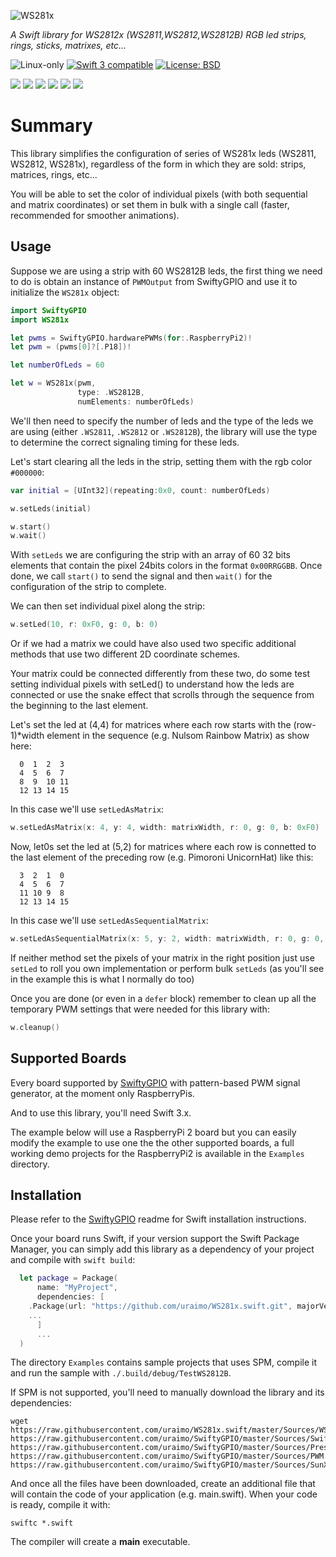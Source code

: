 ![WS281x](https://github.com/uraimo/WS281x.swift/raw/master/logo.png)

*A Swift library for WS2812x (WS2811,WS2812,WS2812B) RGB led strips, rings, sticks, matrixes, etc...*

<p>
<img src="https://img.shields.io/badge/os-linux-green.svg?style=flat" alt="Linux-only" />
<a href="https://developer.apple.com/swift"><img src="https://img.shields.io/badge/swift3-compatible-4BC51D.svg?style=flat" alt="Swift 3 compatible" /></a>
<a href="https://raw.githubusercontent.com/uraimo/5110lcd_pcd8544.swift/master/LICENSE"><img src="http://img.shields.io/badge/license-BSD-blue.svg?style=flat" alt="License: BSD" /></a>
</p>

<p>
<img src="https://github.com/uraimo/SwiftyGPIO/raw/master/images/led1.gif" />
<img src="https://github.com/uraimo/SwiftyGPIO/raw/master/images/led2.gif" />
<img src="https://github.com/uraimo/SwiftyGPIO/raw/master/images/led3.gif" />
<img src="https://github.com/uraimo/SwiftyGPIO/raw/master/images/led1.gif" />
<img src="https://github.com/uraimo/SwiftyGPIO/raw/master/images/led2.gif" />
<img src="https://github.com/uraimo/SwiftyGPIO/raw/master/images/led3.gif" />
</p>

# Summary

This library simplifies the configuration of series of WS281x leds (WS2811, WS2812, WS281x), regardless of the form in which they are sold: strips, matrices, rings, etc...

You will be able to set the color of individual pixels (with both sequential and matrix coordinates) or set them in bulk with a single call (faster, recommended for smoother animations).

## Usage

Suppose we are using a strip with 60 WS2812B leds, the first thing we need to do is obtain an instance of `PWMOutput` from SwiftyGPIO and use it to initialize the `WS281x` object:

```swift
import SwiftyGPIO
import WS281x

let pwms = SwiftyGPIO.hardwarePWMs(for:.RaspberryPi2)!
let pwm = (pwms[0]?[.P18])!

let numberOfLeds = 60

let w = WS281x(pwm, 
               type: .WS2812B,
               numElements: numberOfLeds)
```

We'll then need to specify the number of leds and the type of the leds we are using (either `.WS2811`, `.WS2812` or `.WS2812B`), the library will use the type to determine the correct signaling timing for these leds.

Let's start clearing all the leds in the strip, setting them with the rgb color `#000000`:

```swift
var initial = [UInt32](repeating:0x0, count: numberOfLeds)

w.setLeds(initial)

w.start()
w.wait()
```

With `setLeds` we are configuring the strip with an array of 60 32 bits elements that contain the pixel 24bits colors in the format `0x00RRGGBB`. Once done, we call `start()` to send the signal and then `wait()` for the configuration of the strip to complete.

We can then set individual pixel along the strip:

```swift
w.setLed(10, r: 0xF0, g: 0, b: 0)
```

Or if we had a matrix we could have also used two specific additional methods that use two different 2D coordinate schemes.

Your matrix could be connected differently from these two, do some test setting individual pixels with setLed() to understand how the leds are connected or use the snake effect that scrolls through the sequence from the beginning to the last element.

Let's set the led at (4,4) for matrices where each row starts with the (row-1)*width element in the sequence (e.g. Nulsom Rainbow Matrix) as show here:
```
  0  1  2  3
  4  5  6  7
  8  9  10 11
  12 13 14 15
```

In this case we'll use `setLedAsMatrix`:

```swift
w.setLedAsMatrix(x: 4, y: 4, width: matrixWidth, r: 0, g: 0, b: 0xF0)
```

Now, let0s set the led at (5,2) for matrices where each row is connetted to the last element of the preceding row (e.g. Pimoroni UnicornHat) like this:
```
  3  2  1  0
  4  5  6  7
  11 10 9  8
  12 13 14 15
```

In this case we'll use `setLedAsSequentialMatrix`:

```swift
w.setLedAsSequentialMatrix(x: 5, y: 2, width: matrixWidth, r: 0, g: 0, b: 0xF0)
```

If neither method set the pixels of your matrix in the right position just use `setLed` to roll you own implementation or perform bulk `setLeds` (as you'll see in the example this is what I normally do too)

Once you are done (or even in a `defer` block) remember to clean up all the temporary PWM settings that were needed for this library with:

```swift
w.cleanup()
```

## Supported Boards

Every board supported by [SwiftyGPIO](https://github.com/uraimo/SwiftyGPIO) with pattern-based PWM signal generator, at the moment only RaspberryPis.

And to use this library, you'll need Swift 3.x.

The example below will use a RaspberryPi 2 board but you can easily modify the example to use one the the other supported boards, a full working demo projects for the RaspberryPi2 is available in the `Examples` directory.

## Installation

Please refer to the [SwiftyGPIO](https://github.com/uraimo/SwiftyGPIO) readme for Swift installation instructions.

Once your board runs Swift, if your version support the Swift Package Manager, you can simply add this library as a dependency of your project and compile with `swift build`:

```swift
  let package = Package(
      name: "MyProject",
      dependencies: [
    .Package(url: "https://github.com/uraimo/WS281x.swift.git", majorVersion: 1),
    ...
      ]
      ...
  ) 
```

The directory `Examples` contains sample projects that uses SPM, compile it and run the sample with `./.build/debug/TestWS2812B`.

If SPM is not supported, you'll need to manually download the library and its dependencies: 

    wget https://raw.githubusercontent.com/uraimo/WS281x.swift/master/Sources/WS281x.swift https://raw.githubusercontent.com/uraimo/SwiftyGPIO/master/Sources/SwiftyGPIO.swift https://raw.githubusercontent.com/uraimo/SwiftyGPIO/master/Sources/Presets.swift https://raw.githubusercontent.com/uraimo/SwiftyGPIO/master/Sources/PWM.swift https://raw.githubusercontent.com/uraimo/SwiftyGPIO/master/Sources/SunXi.swift  

And once all the files have been downloaded, create an additional file that will contain the code of your application (e.g. main.swift). When your code is ready, compile it with:

    swiftc *.swift

The compiler will create a **main** executable.


